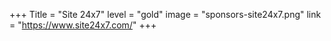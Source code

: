 +++
Title = "Site 24x7" 
level = "gold" 
image = "sponsors-site24x7.png"
link = "https://www.site24x7.com/"
+++
